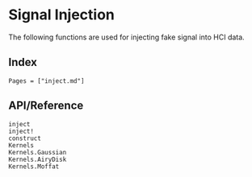 # Signal Injection

The following functions are used for injecting fake signal into HCI data.

## Index

```@index
Pages = ["inject.md"]
```

## API/Reference

```@docs
inject
inject!
construct
Kernels
Kernels.Gaussian
Kernels.AiryDisk
Kernels.Moffat
```
